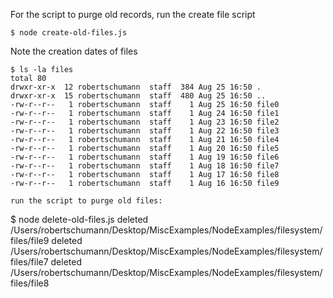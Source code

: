 For the script to purge old records, run the create file script
```
$ node create-old-files.js
```
Note the creation dates of files 
```
$ ls -la files
total 80
drwxr-xr-x  12 robertschumann  staff  384 Aug 25 16:50 .
drwxr-xr-x  15 robertschumann  staff  480 Aug 25 16:50 ..
-rw-r--r--   1 robertschumann  staff    1 Aug 25 16:50 file0
-rw-r--r--   1 robertschumann  staff    1 Aug 24 16:50 file1
-rw-r--r--   1 robertschumann  staff    1 Aug 23 16:50 file2
-rw-r--r--   1 robertschumann  staff    1 Aug 22 16:50 file3
-rw-r--r--   1 robertschumann  staff    1 Aug 21 16:50 file4
-rw-r--r--   1 robertschumann  staff    1 Aug 20 16:50 file5
-rw-r--r--   1 robertschumann  staff    1 Aug 19 16:50 file6
-rw-r--r--   1 robertschumann  staff    1 Aug 18 16:50 file7
-rw-r--r--   1 robertschumann  staff    1 Aug 17 16:50 file8
-rw-r--r--   1 robertschumann  staff    1 Aug 16 16:50 file9
```
```
run the script to purge old files:
```
$ node delete-old-files.js
deleted /Users/robertschumann/Desktop/MiscExamples/NodeExamples/filesystem/files/file9
deleted /Users/robertschumann/Desktop/MiscExamples/NodeExamples/filesystem/files/file7
deleted /Users/robertschumann/Desktop/MiscExamples/NodeExamples/filesystem/files/file8
```
